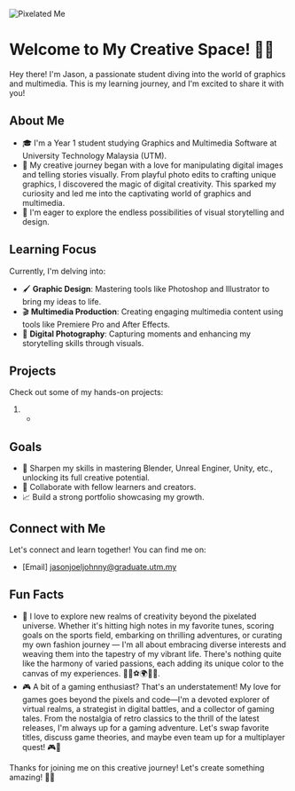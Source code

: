![Pixelated Me](https://www.pinterest.com/pin/685884218239715737/)

# Welcome to My Creative Space! 🎨✨

Hey there! I'm Jason, a passionate student diving into the world of graphics and multimedia. This is my learning journey, and I'm excited to share it with you!

## About Me

- 🎓 I'm a Year 1 student studying Graphics and Multimedia Software at University Technology Malaysia (UTM).
- 🌈 My creative journey began with a love for manipulating digital images and telling stories visually. From playful photo edits to crafting unique graphics, I discovered the magic of digital creativity. This sparked my curiosity and led me into the captivating world of graphics and multimedia.
- 🚀 I'm eager to explore the endless possibilities of visual storytelling and design.

## Learning Focus

Currently, I'm delving into:

- 🖌️ **Graphic Design**: Mastering tools like Photoshop and Illustrator to bring my ideas to life.
- 🎬 **Multimedia Production**: Creating engaging multimedia content using tools like Premiere Pro and After Effects.
- 📸 **Digital Photography**: Capturing moments and enhancing my storytelling skills through visuals.

## Projects

Check out some of my hands-on projects:

1. -

## Goals

- 🌟 Sharpen my skills in mastering Blender, Unreal Enginer, Unity, etc., unlocking its full creative potential.
- 🤝 Collaborate with fellow learners and creators.
- 📈 Build a strong portfolio showcasing my growth.

## Connect with Me

Let's connect and learn together! You can find me on:

- [Email] jasonjoeljohnny@graduate.utm.my

## Fun Facts

- 🎵 I love to explore new realms of creativity beyond the pixelated universe. Whether it's hitting high notes in my favorite tunes, scoring goals on the sports field, embarking on thrilling adventures, or curating my own fashion journey — I'm all about embracing diverse interests and weaving them into the tapestry of my vibrant life. There's nothing quite like the harmony of varied passions, each adding its unique color to the canvas of my experiences. 🌟🎤⚽🌍👗✨.
- 🎮 A bit of a gaming enthusiast? That's an understatement! My love for games goes beyond the pixels and code—I'm a devoted explorer of virtual realms, a strategist in digital battles, and a collector of gaming tales. From the nostalgia of retro classics to the thrill of the latest releases, I'm always up for a gaming adventure. Let's swap favorite titles, discuss game theories, and maybe even team up for a multiplayer quest! 🎮🌟

Thanks for joining me on this creative journey! Let's create something amazing! 🚀✨
